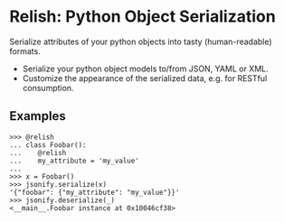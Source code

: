 Relish: Python Object Serialization
===================================

Serialize attributes of your python objects into tasty (human-readable) formats.

- Serialize your python object models to/from JSON, YAML or XML.
- Customize the appearance of the serialized data, e.g. for RESTful consumption.

Examples
--------

    >>> @relish
    ... class Foobar():
    ...    @relish
    ...    my_attribute = 'my_value'
    ...
    >>> x = Foobar()
    >>> jsonify.serialize(x)
    '{"foobar": {"my_attribute": "my_value"}}'
    >>> jsonify.deserialize(_)
    <__main__.Foobar instance at 0x10046cf38>
